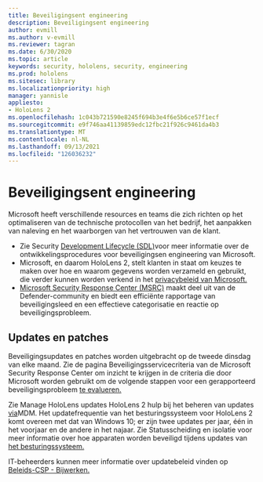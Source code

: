 ```yaml
---
title: Beveiligingsent engineering
description: Beveiligingsent engineering
author: evmill
ms.author: v-evmill
ms.reviewer: tagran
ms.date: 6/30/2020
ms.topic: article
keywords: security, hololens, security, engineering
ms.prod: hololens
ms.sitesec: library
ms.localizationpriority: high
manager: yannisle
appliesto:
- HoloLens 2
ms.openlocfilehash: 1c043b721590e8245f694b3e4f6e5b6ce57f1ecf
ms.sourcegitcommit: e9f746aa41139859edc12fbc21f926c9461da4b3
ms.translationtype: MT
ms.contentlocale: nl-NL
ms.lasthandoff: 09/13/2021
ms.locfileid: "126036232"
---
```

# <a name="security-engineering"></a>Beveiligingsent engineering

Microsoft heeft verschillende resources en teams die zich richten op het optimaliseren van de technische protocollen van het bedrijf, het aanpakken van naleving en het waarborgen van het vertrouwen van de klant. 

  * Zie Security [Development Lifecycle (SDL)](https://www.microsoft.com/securityengineering/sdl)voor meer informatie over de ontwikkelingsprocedures voor beveiligingsen engineering van Microsoft.
  * Microsoft, en daarom HoloLens 2, stelt klanten in staat om keuzes te maken over hoe en waarom gegevens worden verzameld en gebruikt, die verder kunnen worden verkend in het [privacybeleid van Microsoft.](https://privacy.microsoft.com/) 
  * [Microsoft Security Response Center (MSRC)](https://www.microsoft.com/msrc) maakt deel uit van de Defender-community en biedt een efficiënte rapportage van beveiligingsleed en een effectieve categorisatie en reactie op beveiligingsprobleem. 

## <a name="updates-and-patches"></a>Updates en patches

Beveiligingsupdates en patches worden uitgebracht op de tweede dinsdag van elke maand. Zie de pagina Beveiligingsservicecriteria van de Microsoft Security Response Center om inzicht te krijgen in de criteria die door Microsoft worden gebruikt om de volgende stappen voor een gerapporteerd beveiligingsprobleem [te evalueren.](https://www.microsoft.com/msrc/windows-security-servicing-criteria) 

Zie Manage HoloLens updates HoloLens 2 hulp bij het beheren van updates [via](hololens-updates.md)MDM. Het updatefrequentie van het besturingssysteem voor HoloLens 2 komt overeen met dat van Windows 10; er zijn twee updates per jaar, één in het voorjaar en de andere in het najaar. Zie Statusscheiding en isolatie voor meer informatie over hoe apparaten worden beveiligd tijdens updates van [het besturingssysteem.](security-state-separation-isolation.md) 

IT-beheerders kunnen meer informatie over updatebeleid vinden op [Beleids-CSP - Bijwerken.](/windows/client-management/mdm/policy-csp-update) 
